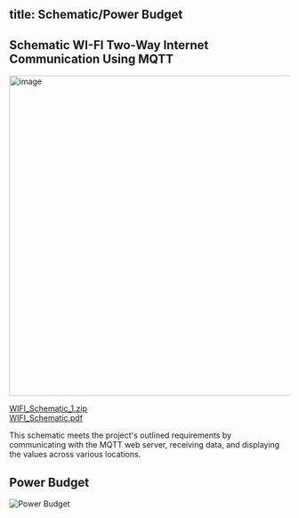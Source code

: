 title: Schematic/Power Budget
---

## Schematic WI-FI Two-Way Internet Communication Using MQTT

<img width="575" alt="image" src="https://github.com/user-attachments/assets/2057e4ff-bf2a-4eeb-9baa-70b857ee313a" />


[WIFI_Schematic_1.zip](https://github.com/user-attachments/files/18918472/WIFI_Schematic_1.zip)  
[WIFI_Schematic.pdf](https://github.com/user-attachments/files/18998511/Screenshot.2025-02-26.155826.pdf)


This schematic meets the project's outlined requirements by communicating with the MQTT web server, receiving data, and displaying the values across various locations.


## Power Budget

![Power Budget](https://github.com/user-attachments/assets/23109ea8-9ecd-4a2a-92ff-b927bc8fe66d)
